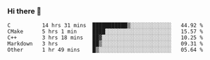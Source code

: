 ### Hi there 👋

<!--
**WShiBin/WShiBin** is a ✨ _special_ ✨ repository because its `README.md` (this file) appears on your GitHub profile.

Here are some ideas to get you started:

- 🔭 I’m currently working on ...
- 🌱 I’m currently learning ...
- 👯 I’m looking to collaborate on ...
- 🤔 I’m looking for help with ...
- 💬 Ask me about ...
- 📫 How to reach me: ...
- 😄 Pronouns: ...
- ⚡ Fun fact: ...
-->

<!--START_SECTION:waka-->
```text
C          14 hrs 31 mins  ███████████▒░░░░░░░░░░░░░   44.92 % 
CMake      5 hrs 1 min     ████░░░░░░░░░░░░░░░░░░░░░   15.57 % 
C++        3 hrs 18 mins   ██▓░░░░░░░░░░░░░░░░░░░░░░   10.25 % 
Markdown   3 hrs           ██▒░░░░░░░░░░░░░░░░░░░░░░   09.31 % 
Other      1 hr 49 mins    █▒░░░░░░░░░░░░░░░░░░░░░░░   05.64 % 
```
<!--END_SECTION:waka-->
